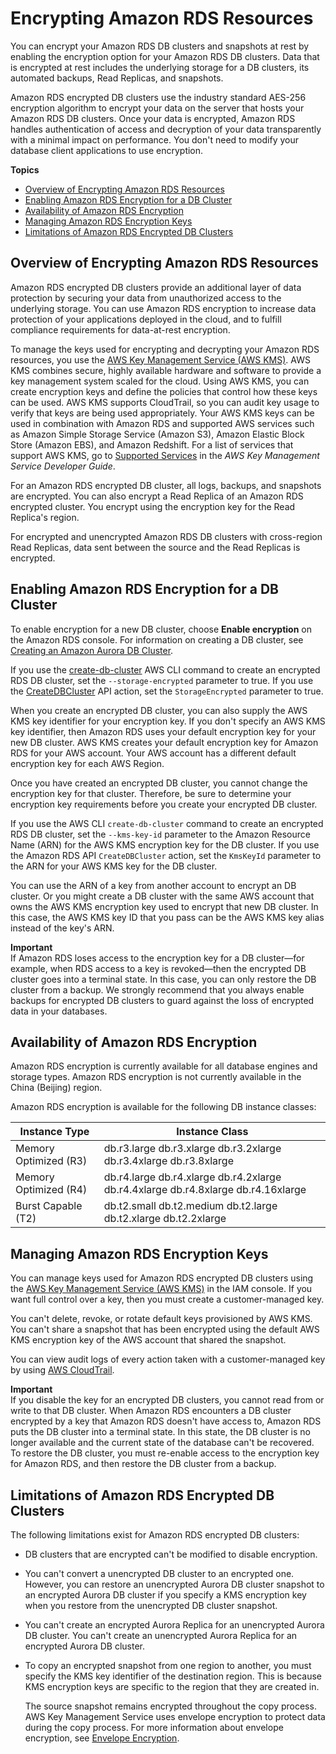 # Encrypting Amazon RDS Resources<a name="Overview.Encryption"></a>

You can encrypt your Amazon RDS DB clusters and snapshots at rest by enabling the encryption option for your Amazon RDS DB clusters\. Data that is encrypted at rest includes the underlying storage for a DB clusters, its automated backups, Read Replicas, and snapshots\.

Amazon RDS encrypted DB clusters use the industry standard AES\-256 encryption algorithm to encrypt your data on the server that hosts your Amazon RDS DB clusters\. Once your data is encrypted, Amazon RDS handles authentication of access and decryption of your data transparently with a minimal impact on performance\. You don't need to modify your database client applications to use encryption\. 

**Topics**
+ [Overview of Encrypting Amazon RDS Resources](#Overview.Encryption.Overview)
+ [Enabling Amazon RDS Encryption for a DB Cluster](#Overview.Encryption.Enabling)
+ [Availability of Amazon RDS Encryption](#Overview.Encryption.Availability)
+ [Managing Amazon RDS Encryption Keys](#Overview.Encryption.Keys)
+ [Limitations of Amazon RDS Encrypted DB Clusters](#Overview.Encryption.Limitations)

## Overview of Encrypting Amazon RDS Resources<a name="Overview.Encryption.Overview"></a>

Amazon RDS encrypted DB clusters provide an additional layer of data protection by securing your data from unauthorized access to the underlying storage\. You can use Amazon RDS encryption to increase data protection of your applications deployed in the cloud, and to fulfill compliance requirements for data\-at\-rest encryption\.

To manage the keys used for encrypting and decrypting your Amazon RDS resources, you use the [AWS Key Management Service \(AWS KMS\)](http://docs.aws.amazon.com/kms/latest/developerguide/)\. AWS KMS combines secure, highly available hardware and software to provide a key management system scaled for the cloud\. Using AWS KMS, you can create encryption keys and define the policies that control how these keys can be used\. AWS KMS supports CloudTrail, so you can audit key usage to verify that keys are being used appropriately\. Your AWS KMS keys can be used in combination with Amazon RDS and supported AWS services such as Amazon Simple Storage Service \(Amazon S3\), Amazon Elastic Block Store \(Amazon EBS\), and Amazon Redshift\. For a list of services that support AWS KMS, go to [Supported Services](http://docs.aws.amazon.com/kms/latest/developerguide/services.html) in the *AWS Key Management Service Developer Guide*\.

For an Amazon RDS encrypted DB cluster, all logs, backups, and snapshots are encrypted\. You can also encrypt a Read Replica of an Amazon RDS encrypted cluster\. You encrypt using the encryption key for the Read Replica's region\.

For encrypted and unencrypted Amazon RDS DB clusters with cross\-region Read Replicas, data sent between the source and the Read Replicas is encrypted\.

## Enabling Amazon RDS Encryption for a DB Cluster<a name="Overview.Encryption.Enabling"></a>

To enable encryption for a new DB cluster, choose **Enable encryption** on the Amazon RDS console\. For information on creating a DB cluster, see [Creating an Amazon Aurora DB Cluster](Aurora.CreateInstance.md)\.

If you use the [create\-db\-cluster](http://docs.aws.amazon.com/cli/latest/reference/rds/create-db-cluster.html) AWS CLI command to create an encrypted RDS DB cluster, set the `--storage-encrypted` parameter to true\. If you use the [CreateDBCluster](http://docs.aws.amazon.com/AmazonRDS/latest/APIReference/API_CreateDBCluster.html) API action, set the `StorageEncrypted` parameter to true\.

When you create an encrypted DB cluster, you can also supply the AWS KMS key identifier for your encryption key\. If you don't specify an AWS KMS key identifier, then Amazon RDS uses your default encryption key for your new DB cluster\. AWS KMS creates your default encryption key for Amazon RDS for your AWS account\. Your AWS account has a different default encryption key for each AWS Region\.

Once you have created an encrypted DB cluster, you cannot change the encryption key for that cluster\. Therefore, be sure to determine your encryption key requirements before you create your encrypted DB cluster\.

If you use the AWS CLI `create-db-cluster` command to create an encrypted RDS DB cluster, set the `--kms-key-id` parameter to the Amazon Resource Name \(ARN\) for the AWS KMS encryption key for the DB cluster\. If you use the Amazon RDS API `CreateDBCluster` action, set the `KmsKeyId` parameter to the ARN for your AWS KMS key for the DB cluster\.

You can use the ARN of a key from another account to encrypt an DB cluster\. Or you might create a DB cluster with the same AWS account that owns the AWS KMS encryption key used to encrypt that new DB cluster\. In this case, the AWS KMS key ID that you pass can be the AWS KMS key alias instead of the key's ARN\.

**Important**  
If Amazon RDS loses access to the encryption key for a DB cluster—for example, when RDS access to a key is revoked—then the encrypted DB cluster goes into a terminal state\. In this case, you can only restore the DB cluster from a backup\. We strongly recommend that you always enable backups for encrypted DB clusters to guard against the loss of encrypted data in your databases\.

## Availability of Amazon RDS Encryption<a name="Overview.Encryption.Availability"></a>

Amazon RDS encryption is currently available for all database engines and storage types\. Amazon RDS encryption is not currently available in the China \(Beijing\) region\.

Amazon RDS encryption is available for the following DB instance classes:


| Instance Type | Instance Class | 
| --- | --- | 
| Memory Optimized \(R3\) |  db\.r3\.large db\.r3\.xlarge db\.r3\.2xlarge db\.r3\.4xlarge db\.r3\.8xlarge  | 
| Memory Optimized \(R4\) |  db\.r4\.large db\.r4\.xlarge db\.r4\.2xlarge db\.r4\.4xlarge db\.r4\.8xlarge db\.r4\.16xlarge  | 
| Burst Capable \(T2\) |  db\.t2\.small db\.t2\.medium db\.t2\.large db\.t2\.xlarge db\.t2\.2xlarge  | 

## Managing Amazon RDS Encryption Keys<a name="Overview.Encryption.Keys"></a>

You can manage keys used for Amazon RDS encrypted DB clusters using the [AWS Key Management Service \(AWS KMS\)](http://docs.aws.amazon.com/kms/latest/developerguide/) in the IAM console\. If you want full control over a key, then you must create a customer\-managed key\.

You can't delete, revoke, or rotate default keys provisioned by AWS KMS\. You can't share a snapshot that has been encrypted using the default AWS KMS encryption key of the AWS account that shared the snapshot\.

You can view audit logs of every action taken with a customer\-managed key by using [AWS CloudTrail](http://docs.aws.amazon.com/awscloudtrail/latest/userguide/)\.

**Important**  
If you disable the key for an encrypted DB clusters, you cannot read from or write to that DB cluster\. When Amazon RDS encounters a DB cluster encrypted by a key that Amazon RDS doesn't have access to, Amazon RDS puts the DB cluster into a terminal state\. In this state, the DB cluster is no longer available and the current state of the database can't be recovered\. To restore the DB cluster, you must re\-enable access to the encryption key for Amazon RDS, and then restore the DB cluster from a backup\.

## Limitations of Amazon RDS Encrypted DB Clusters<a name="Overview.Encryption.Limitations"></a>

The following limitations exist for Amazon RDS encrypted DB clusters:
+ DB clusters that are encrypted can't be modified to disable encryption\.
+ You can't convert a unencrypted DB cluster to an encrypted one\. However, you can restore an unencrypted Aurora DB cluster snapshot to an encrypted Aurora DB cluster if you specify a KMS encryption key when you restore from the unencrypted DB cluster snapshot\.
+ You can't create an encrypted Aurora Replica for an unencrypted Aurora DB cluster\. You can't create an unencrypted Aurora Replica for an encrypted Aurora DB cluster\.
+ To copy an encrypted snapshot from one region to another, you must specify the KMS key identifier of the destination region\. This is because KMS encryption keys are specific to the region that they are created in\.

   The source snapshot remains encrypted throughout the copy process\. AWS Key Management Service uses envelope encryption to protect data during the copy process\. For more information about envelope encryption, see [ Envelope Encryption](http://docs.aws.amazon.com/kms/latest/developerguide/concepts.html#enveloping)\.